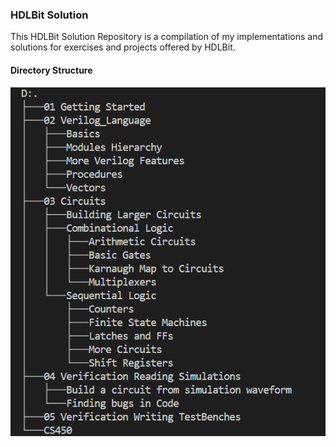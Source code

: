 ### HDLBit Solution

This HDLBit Solution Repository is a compilation of my implementations and solutions for exercises and projects offered by HDLBit.

#### Directory Structure

<p align="center">
  <img src="Screenshot 2024-03-20 173453.png">
</p>